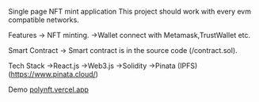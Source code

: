 Single page NFT mint application
This project should work with every evm compatible networks.

Features
-> NFT minting. ->Wallet connect with Metamask,TrustWallet etc.

Smart Contract
-> Smart contract is in the source code (/contract.sol).

Tech Stack
->React.js ->Web3.js ->Solidity ->Pinata (IPFS) (https://www.pinata.cloud/)

Demo
[polynft.vercel.app](https://polynft.vercel.app/)
